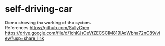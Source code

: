 # self-driving-car
Demo showing the working of the system.
References:<href>https://github.com/SullyChen</href>
<href>https://drive.google.com/file/d/1chKJsOeVtZECSCIM819lAqWbha72nC89/view?usp=share_link</href>
